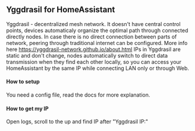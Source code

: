 ## Yggdrasil for HomeAssistant

Yggdrasil - decentralized mesh network. It doesn't have central control points, devices automaticaly organize the optimal path through connected directly nodes. In case there is no direct connection between parts of network, peering through traditional internet can be configured. More info here https://yggdrasil-network.github.io/about.html IPs in Yggdrasil are static and don't change, nodes automatically switch to direct data transmission when they find each other locally, so you can access your HomeAssistant by the same IP while connecting LAN only or through Web. 

#### How to setup

You need a config file, read the docs for more explanation.

#### How to get my IP

Open logs, scroll to the up and find IP after "Yggdrasil IP:"
